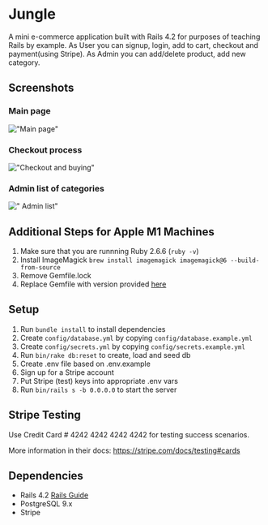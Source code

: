 # Jungle

A mini e-commerce application built with Rails 4.2 for purposes of teaching Rails by example.
As User you can signup, login, add to cart, checkout and payment(using Stripe).
As Admin you can add/delete product, add new category.

## Screenshots

### Main page
!["Main page"](https://github.com/Stas74/jungle-rails/blob/master/pictures/Overview.PNG)

### Checkout process
!["Checkout and buying"](https://github.com/Stas74/jungle-rails/blob/master/pictures/Checkout.gif)

### Admin list of categories
![" Admin list"](https://github.com/Stas74/jungle-rails/blob/master/pictures/Admin_list.gif)


## Additional Steps for Apple M1 Machines

1. Make sure that you are runnning Ruby 2.6.6 (`ruby -v`)
1. Install ImageMagick `brew install imagemagick imagemagick@6 --build-from-source`
2. Remove Gemfile.lock
3. Replace Gemfile with version provided [here](https://gist.githubusercontent.com/FrancisBourgouin/831795ae12c4704687a0c2496d91a727/raw/ce8e2104f725f43e56650d404169c7b11c33a5c5/Gemfile)

## Setup

1. Run `bundle install` to install dependencies
2. Create `config/database.yml` by copying `config/database.example.yml`
3. Create `config/secrets.yml` by copying `config/secrets.example.yml`
4. Run `bin/rake db:reset` to create, load and seed db
5. Create .env file based on .env.example
6. Sign up for a Stripe account
7. Put Stripe (test) keys into appropriate .env vars
8. Run `bin/rails s -b 0.0.0.0` to start the server

## Stripe Testing

Use Credit Card # 4242 4242 4242 4242 for testing success scenarios.

More information in their docs: <https://stripe.com/docs/testing#cards>

## Dependencies

* Rails 4.2 [Rails Guide](http://guides.rubyonrails.org/v4.2/)
* PostgreSQL 9.x
* Stripe

